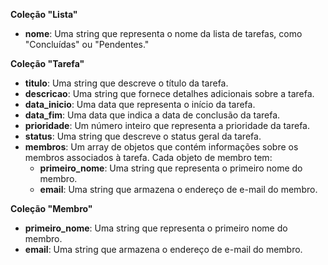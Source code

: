 **Coleção "Lista"**

- **nome**: Uma string que representa o nome da lista de tarefas, como "Concluídas" ou "Pendentes."

**Coleção "Tarefa"**

- **titulo**: Uma string que descreve o título da tarefa.
- **descricao**: Uma string que fornece detalhes adicionais sobre a tarefa.
- **data_inicio**: Uma data que representa o início da tarefa.
- **data_fim**: Uma data que indica a data de conclusão da tarefa.
- **prioridade**: Um número inteiro que representa a prioridade da tarefa.
- **status**: Uma string que descreve o status geral da tarefa.
- **membros**: Um array de objetos que contém informações sobre os membros associados à tarefa. Cada objeto de membro tem:
  - **primeiro_nome**: Uma string que representa o primeiro nome do membro.
  - **email**: Uma string que armazena o endereço de e-mail do membro.

**Coleção "Membro"**

- **primeiro_nome**: Uma string que representa o primeiro nome do membro.
- **email**: Uma string que armazena o endereço de e-mail do membro.
